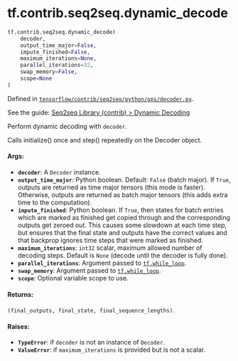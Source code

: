 <div itemscope itemtype="http://developers.google.com/ReferenceObject">
<meta itemprop="name" content="tf.contrib.seq2seq.dynamic_decode" />
<meta itemprop="path" content="Stable" />
</div>

# tf.contrib.seq2seq.dynamic_decode

``` python
tf.contrib.seq2seq.dynamic_decode(
    decoder,
    output_time_major=False,
    impute_finished=False,
    maximum_iterations=None,
    parallel_iterations=32,
    swap_memory=False,
    scope=None
)
```



Defined in [`tensorflow/contrib/seq2seq/python/ops/decoder.py`](https://www.tensorflow.org/code/tensorflow/contrib/seq2seq/python/ops/decoder.py).

See the guide: [Seq2seq Library (contrib) > Dynamic Decoding](../../../../../api_guides/python/contrib.seq2seq.md#Dynamic_Decoding)

Perform dynamic decoding with `decoder`.

Calls initialize() once and step() repeatedly on the Decoder object.

#### Args:

* <b>`decoder`</b>: A `Decoder` instance.
* <b>`output_time_major`</b>: Python boolean.  Default: `False` (batch major).  If
    `True`, outputs are returned as time major tensors (this mode is faster).
    Otherwise, outputs are returned as batch major tensors (this adds extra
    time to the computation).
* <b>`impute_finished`</b>: Python boolean.  If `True`, then states for batch
    entries which are marked as finished get copied through and the
    corresponding outputs get zeroed out.  This causes some slowdown at
    each time step, but ensures that the final state and outputs have
    the correct values and that backprop ignores time steps that were
    marked as finished.
* <b>`maximum_iterations`</b>: `int32` scalar, maximum allowed number of decoding
     steps.  Default is `None` (decode until the decoder is fully done).
* <b>`parallel_iterations`</b>: Argument passed to <a href="../../../tf/while_loop.md"><code>tf.while_loop</code></a>.
* <b>`swap_memory`</b>: Argument passed to <a href="../../../tf/while_loop.md"><code>tf.while_loop</code></a>.
* <b>`scope`</b>: Optional variable scope to use.


#### Returns:

`(final_outputs, final_state, final_sequence_lengths)`.


#### Raises:

* <b>`TypeError`</b>: if `decoder` is not an instance of `Decoder`.
* <b>`ValueError`</b>: if `maximum_iterations` is provided but is not a scalar.